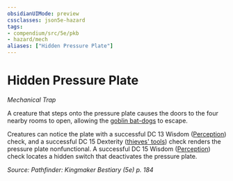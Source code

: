 ```yaml
---
obsidianUIMode: preview
cssclasses: json5e-hazard
tags:
- compendium/src/5e/pkb
- hazard/mech
aliases: ["Hidden Pressure Plate"]
---
```

# Hidden Pressure Plate
*Mechanical Trap*  

A creature that steps onto the pressure plate causes the doors to the four nearby rooms to open, allowing the [goblin bat-dogs](2-Mechanics/CLI/bestiary/beast/goblin-bat-dog-pkb.md) to escape.

Creatures can notice the plate with a successful DC 13 Wisdom ([Perception](2-Mechanics/CLI/rules/skills.md#Perception)) check, and a successful DC 15 Dexterity ([thieves' tools](2-Mechanics/CLI/items/thieves-tools.md)) check renders the pressure plate nonfunctional. A successful DC 15 Wisdom ([Perception](2-Mechanics/CLI/rules/skills.md#Perception)) check locates a hidden switch that deactivates the pressure plate.

*Source: Pathfinder: Kingmaker Bestiary (5e) p. 184*